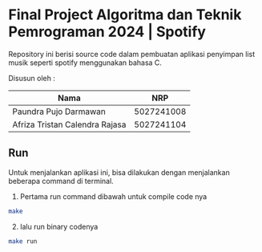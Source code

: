 # Final Project Algoritma dan Teknik Pemrograman 2024 | Spotify

Repository ini berisi source code dalam pembuatan aplikasi penyimpan list musik seperti spotify menggunakan bahasa C.

Disusun oleh : 

| Nama | NRP |
| ------ | ----- |
| Paundra Pujo Darmawan | 5027241008 | 
| Afriza Tristan Calendra Rajasa | 5027241104 |

## Run 

Untuk menjalankan aplikasi ini, bisa dilakukan dengan menjalankan beberapa command di terminal.

1. Pertama run command dibawah untuk compile code nya
```bash
make
```

2. lalu run binary codenya
```bash
make run
```